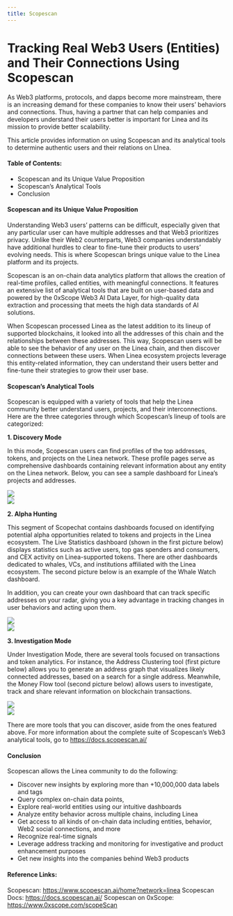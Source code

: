 ```yaml
---
title: Scopescan
---
```


# Tracking Real Web3 Users (Entities) and Their Connections Using Scopescan

As Web3 platforms, protocols, and dapps become more mainstream, there is an increasing demand for these companies to know their users’ behaviors and connections. Thus, having a partner that can help companies and developers understand their users better is important for Linea and its mission to provide better scalability. 

This article provides information on using Scopescan and its analytical tools to determine authentic users and their relations on LInea.

#### Table of Contents:
- Scopescan and its Unique Value Proposition
- Scopescan’s Analytical Tools 
- Conclusion

#### Scopescan and its Unique Value Proposition
Understanding Web3 users’ patterns can be difficult, especially given that any particular user can have multiple addresses and that Web3 prioritizes privacy. Unlike their Web2 counterparts, Web3 companies understandably have additional hurdles to clear to fine-tune their products to users’ evolving needs. This is where Scopescan brings unique value to the Linea platform and its projects.

Scopescan is an on-chain data analytics platform that allows the creation of real-time profiles, called entities, with meaningful connections. It features an extensive list of analytical tools that are built on user-based data and powered by the 0xScope Web3 AI Data Layer, for high-quality data extraction and processing that meets the high data standards of AI solutions.

When Scopescan processed Linea as the latest addition to its lineup of supported blockchains, it looked into all the addresses of this chain and the relationships between these addresses. This way, Scopescan users will be able to see the behavior of any user on the Linea chain, and then discover connections between these users. When Linea ecosystem projects leverage this entity-related information, they can understand their users better and fine-tune their strategies to grow their user base.

#### Scopescan’s Analytical Tools

Scopescan is equipped with a variety of tools that help the Linea community better understand users, projects, and their interconnections. Here are the three categories through which Scopescan’s lineup of tools are categorized:

**1. Discovery Mode**

In this mode, Scopescan users can find profiles of the top addresses, tokens, and projects on the Linea network. These profile pages serve as comprehensive dashboards containing relevant information about any entity on the Linea network. Below, you can see a sample dashboard for Linea’s projects and addresses.

<div class="center-container">
  <div class="img-medium">
      <img
        src="/img/article_images/Build_on_Linea/Tooling_and_infrastructure/Data_indexers/Scopescan/Scopescan_for_linea_1.png"
      />
  </div>
</div>

<div class="center-container">
  <div class="img-medium">
      <img
        src="/img/article_images/Build_on_Linea/Tooling_and_infrastructure/Data_indexers/Scopescan/Scopescan_for_linea_2.png"
      />
  </div>
</div>

**2. Alpha Hunting**

This segment of Scopechat contains dashboards focused on identifying potential alpha opportunities related to tokens and projects in the Linea ecosystem. The Live Statistics dashboard (shown in the first picture below) displays statistics such as active users, top gas spenders and consumers, and CEX activity on Linea-supported tokens. There are other dashboards dedicated to whales, VCs, and institutions affiliated with the Linea ecosystem. The second picture below is an example of the Whale Watch dashboard.

In addition, you can create your own dashboard that can track specific addresses on your radar, giving you a key advantage in tracking changes in user behaviors and acting upon them.

<div class="center-container">
  <div class="img-medium">
      <img
        src="/img/article_images/Build_on_Linea/Tooling_and_infrastructure/Data_indexers/Scopescan/Scopescan_for_linea_3.png"
      />
  </div>
</div>

<div class="center-container">
  <div class="img-medium">
      <img
        src="/img/article_images/Build_on_Linea/Tooling_and_infrastructure/Data_indexers/Scopescan/Scopescan_for_linea_4.png"
      />
  </div>
</div>

**3. Investigation Mode**

Under Investigation Mode, there are several tools focused on transactions and token analytics. For instance, the Address Clustering tool (first picture below) allows you to generate an address graph that visualizes likely connected addresses, based on a search for a single address. Meanwhile, the Money Flow tool (second picture below) allows users to investigate, track and share relevant information on blockchain transactions.

<div class="center-container">
  <div class="img-medium">
      <img
        src="/img/article_images/Build_on_Linea/Tooling_and_infrastructure/Data_indexers/Scopescan/Scopescan_for_linea_5.png"
      />
  </div>
</div>

<div class="center-container">
  <div class="img-medium">
      <img
        src="/img/article_images/Build_on_Linea/Tooling_and_infrastructure/Data_indexers/Scopescan/Scopescan_for_linea_6.png"
      />
  </div>
</div>

There are more tools that you can discover, aside from the ones featured above. For more information about the complete suite of Scopescan’s Web3 analytical tools, go to https://docs.scopescan.ai/
#### Conclusion
Scopescan allows the Linea community to do the following:
- Discover new insights by exploring more than +10,000,000 data labels and tags
- Query complex on-chain data points,
- Explore real-world entities using our intuitive dashboards
- Analyze entity behavior across multiple chains, including Linea
- Get access to all kinds of on-chain data including entities, behavior, Web2 social connections, and more
- Recognize real-time signals 
- Leverage address tracking and monitoring for investigative and product enhancement purposes
- Get new insights into the companies behind Web3 products

#### Reference Links:

Scopescan: https://www.scopescan.ai/home?network=linea 
Scopescan Docs: https://docs.scopescan.ai/
Scopescan on 0xScope: https://www.0xscope.com/scopeScan 